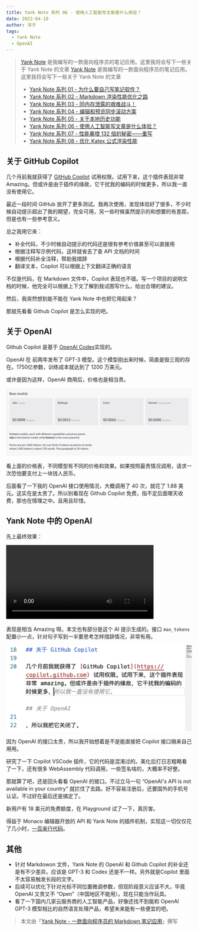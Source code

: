 ```yaml
---
title: Yank Note 系列 06 - 使用人工智能写文章是什么体验？
date: 2022-04-10
author: 洋子
tags:
  - Yank Note
  - OpenAI
---
```


> [Yank Note](https://github.com/purocean/yn) 是我编写的一款面向程序员的笔记应用。这里我将会写下一些关于 Yank Note 的文章
> [Yank Note](https://github.com/purocean/yn) 是我编写的一款面向程序员的笔记应用。这里我将会写下一些关于 Yank Note 的文章
> - [Yank Note 系列 01 - 为什么要自己写笔记软件？](/yank-note-01)
> - [Yank Note 系列 02 - Markdown 渲染性能优化之路](/yank-note-02)
> - [Yank Note 系列 03 - 同内存泄露的艰难战斗！](/yank-note-03)
> - [Yank Note 系列 04 - 编辑和预览同步滚动方案](/yank-note-04)
> - [Yank Note 系列 05 - 关于本地历史功能](/yank-note-05)
> - [Yank Note 系列 06 - 使用人工智能写文章是什么体验？](/yank-note-06)
> - [Yank Note 系列 07 - 性能暴增 132 倍的秘密——重写](/yank-note-07)
> - [Yank Note 系列 08 - 优化 Katex 公式渲染性能](/yank-note-09)

## 关于 GitHub Copilot

几个月前我就获得了 [GitHub Copilot](https://copilot.github.com) 试用权限。试用下来，这个插件表现非常 Amazing。但或许是由于插件的缘故，它干扰我的编码的时候更多，所以我一直没有使用它。

最近一段时间 GitHub 放开了更多测试。我再次使用，发现体验好了很多，不少时候自动提示超出了我的期望，完全可用，另一些时候虽然提示的和想要的有差距，但是也有一些参考意义。

总之我用它来：

- 补全代码，不少时候自动提示的代码还是很有参考价值甚至可以直接用
- 根据注释写示例代码，这样就省去了查 API 文档的时间
- 根据代码补全注释，帮助我措辞
- 翻译文本，Copilot 可以根据上下文翻译正确的语言

不仅是代码，在 Markdown 文件中，Copilot 表现也不错。写一个项目的说明文档的时候，他完全可以根据上下文了解到我试图写什么，给出合理的建议。

然后，我突然想到能不能在 Yank Note 中也把它用起来？

那就先看看 Github Copilot 是怎么实现的吧。

## 关于 OpenAI

Github Copilot 是基于 [OpenAI Codex](https://copilot.github.com/#faq-what-is-github-copilot)实现的。

OpenAI 在 前两年发布了 GPT-3 模型。这个模型刚出来时候，简直是毁三观的存在。1750亿参数，训练成本就达到了 1200 万美元。

或许是因为这样，OpenAI 商用后，价格也是相当贵。

![Img](./FILES/2022-04-10-yank-note-06.md/246b5a9e.png)

看上面的价格表，不同模型有不同的价格和效果。如果按照最贵情况调用，请求一次恐怕要支付上一块钱人民币。

后面看了一下我的 OpenAI 接口使用情况，大概调用了 40 次，就花了 1.88 美元。这实在是太贵了。所以别看现在 Github Copilot 免费，指不定后面哪天收费，那也在情理之中。且用且珍惜。

## Yank Note 中的 OpenAI

先上最终效果：

<video src="./FILES/2022-04-10-yank-note-06.md/openai.mp4" height="200" controls></video>

表现是相当 Amazing 呀。本文也有部分是这个 AI 提示生成的。接口 `max_tokens` 配置小一点，针对句子写到一半要思考怎样措辞情况，非常有用。

![Img](./FILES/2022-04-10-yank-note-06.md/b76d25ef.png)

因为 OpenAI 的接口太贵，所以我开始想着是不是能直接把 Copilot 接口搞来自己用用。

研究了一下 Copilot VSCode 插件，它的代码是混淆过的。美化后打日志粗略看了一下，还有很多 WebAssembly 代码调用，一些签名啥的，大概率不好整。

那就算了吧，还是回头看看 OpenAI 的接口。不过立马一句 “OpenAI's API is not available in your country” 就拦住了去路。好不容易注册后，还要国外的手机号认证。不过好在最后还是搞定了。

新用户有 18 美元的免费额度，在 Playground 试了一下，真厉害。

得益于 Monaco 编辑器开放的 API 和 Yank Note 的插件机制，实现这一切仅仅花了几小时，[一百来行代码](https://github.com/purocean/yn/commit/a01f2bc5fa4055ee803438a047a7011fab42c762)。

## 其他

- 针对 Markdowon 文件，Yank Note 的 OpenAI 和 Github Copilot 的补全还是有不少差异。应该是 GPT-3 和 Codex 还是不一样。另外就是Copilot 里面不太容易触发长段的文字。
- 后续可以优化下针对光标不同位置微调参数，但现阶段意义应该不大，毕竟 OpenAI 又贵又不 “Open”（中国地区不能用）。现在只能当作玩具。
- 看了一下国内几家云服务商的人工智能产品，好像还找不到能和 OpenAI GPT-3 模型相比的自然语言处理产品，希望未来能有一些便宜的吧。

> 本文由「[Yank Note - 一款面向程序员的 Markdown 笔记应用](https://github.com/purocean/yn)」撰写
